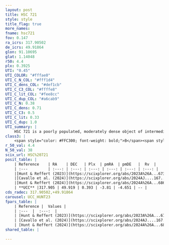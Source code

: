 ```yaml
---
layout: post
title: HSC 721
style: style
title_flag: true
more_names: 
fname: hsc721
fov: 0.147
ra_icrs: 317.90502
de_icrs: 49.91864
glon: 91.10695
glat: 1.14048
r50: 4.4
plx: 0.3925
UTI: "0.45"
UTI_COLOR: "#fffae0"
UTI_C_N_COL: "#fff1d4"
UTI_C_dens_COL: "#def1cb"
UTI_C_C3_COL: "#ffffe8"
UTI_C_lit_COL: "#fee8cc"
UTI_C_dup_COL: "#a6cab9"
UTI_C_N: 0.38
UTI_C_dens: 0.71
UTI_C_C3: 0.5
UTI_C_lit: 0.33
UTI_C_dup: 1.0
UTI_summary: |
    HSC 721 is a poorly populated, moderately dense object of intermediate C3 quality. It was recently reported in the literature.
class3: |
    <span style="color: #FFC300; font-weight: bold;">B</span><span style="color: #FFC300; font-weight: bold;">B</span>
r_50_val: 4.4
N_50_val: 38
scix_url: HSC%20721
posit_table: |
    | Reference    | RA    | DEC   | Plx  | pmRA  | pmDE   |  Rv  |
    | :---         | :---: | :---: | :---: | :---: | :---: | :---: |
    |[Hunt & Reffert (2023)](https://scixplorer.org/abs/2023A%26A...673A.114H) | 317.899 | 49.911 | 0.388 | -3.826 | -4.665 | -- |
    |[Cavallo et al. (2024)](https://scixplorer.org/abs/2024AJ....167...12C) | 317.892 | 49.934 | 0.384 | -- | -- | -- |
    |[Hunt & Reffert (2024)](https://scixplorer.org/abs/2024A%26A...686A..42H) | 317.899 | 49.911 | 0.388 | -3.826 | -4.665 | -- |
    | **UCC** |317.905 | 49.919 | 0.393 | -3.81 | -4.651 | -- | 
cds_radec: 317.90502,+49.91864
carousel: UCC_HUNT23
fpars_table: |
    | Reference |  Values |
    | :---  |  :---:  |
    | [Hunt & Reffert (2023)](https://scixplorer.org/abs/2023A%26A...673A.114H) | `AV50=4.885, diffAV50=2.667, MOD50=11.854, logAge50=8.339` |
    | [Cavallo et al. (2024)](https://scixplorer.org/abs/2024AJ....167...12C) | `AV50=4.89, dMod50=12.18, logAge50=7.38, [Fe/H]50=0.69` |
    | [Hunt & Reffert (2024)](https://scixplorer.org/abs/2024A%26A...686A..42H) | `MassJ=499.280` |
shared_table: |
    
---
```

